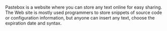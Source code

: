 Pastebox is a website where you can store any text
online for easy sharing. The Web site is mostly used 
programmers to store snippets of source code or 
configuration information, but anyone can insert 
any text, choose the expiration date and syntax.
